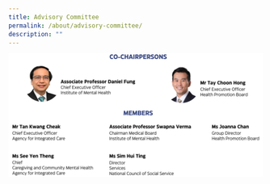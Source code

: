 ```yaml
---
title: Advisory Committee
permalink: /about/advisory-committee/
description: ""
---
```

![](/images/ac_updatedv7.png)